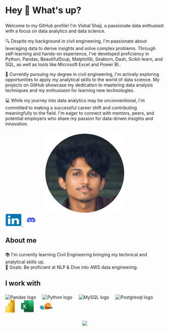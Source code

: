 <h1 align="left">Hey 👋 What's up?</h1>

###

<p align="left"> Welcome to my GitHub profile! I'm Vishal Shaji, a passionate data enthusiast with a focus on data analytics and data science.</p>
<p align="left"> 🔍 Despite my background in civil engineering, I'm passionate about leveraging data to derive insights and solve complex problems. Through self-learning and hands-on experience, I've developed proficiency in Python, Pandas, BeautifulSoup, Matplotlib, Seaborn, Dash, Scikit-learn, and SQL, as well as tools like Microsoft Excel and Power BI..</p>
<p align="left"> 🚀 Currently pursuing my degree in civil engineering, I'm actively exploring opportunities to apply my analytical skills to the world of data science. My projects on GitHub showcase my dedication to mastering data analysis techniques and my enthusiasm for learning new technologies.</p>
<p align="left">💻 While my journey into data analytics may be unconventional, I'm committed to making a successful career shift and contributing meaningfully to the field. I'm eager to connect with mentors, peers, and potential employers who share my passion for data-driven insights and innovation.</p>

###


<div align="center">
  <img height="250" src="https://github.com/VishShaji/Icon/blob/main/pic_circle.png"/>
</div>

<div align="left">
<a href="https://www.linkedin.com/in/vishalshaji">
  <img src="https://github.com/VishShaji/Icon/blob/main/linkedin.svg" width="52" height="40" alt="linkedin logo"/>
</a>
<a href="https://discordapp.com/users/920155547112714240">
  <img src="https://github.com/VishShaji/Icon/blob/main/discord.svg" width="52" height="40" alt="discord logo"/>
</a>

  
###

<h2 align="left">About me</h2>

###

<p align="left">📚 I'm currently learning Civil Engineering bringing my technical and analytical skills up.<br>🎯 Goals: Be proficient at NLP & Dive into AWS data engineering.</p>

###

<h2 align="left">I work with</h2>

###

<div align="left">
  <img src="https://cdn.jsdelivr.net/gh/devicons/devicon/icons/pandas/pandas-original.svg" height="40" alt="Pandas logo"  />
  <img width="12" />
  <img src="https://cdn.jsdelivr.net/gh/devicons/devicon/icons/python/python-original.svg" height="40" alt="Python logo"  />
  <img width="12" />
  <img src="https://cdn.jsdelivr.net/gh/devicons/devicon/icons/mysql/mysql-original.svg" height="40" alt="MySQL logo"  />
  <img width="12" />
  <img src="https://cdn.jsdelivr.net/gh/devicons/devicon/icons/postgresql/postgresql-original.svg" height="40" alt="Postgresql logo"  />
  <img width="12" />
  <img src="https://github.com/VishShaji/Icon/blob/main/power-bi.svg" height="40" alt="Power BI logo"  />
  <img width="12" />
  <img src="https://github.com/VishShaji/Icon/blob/main/excel.svg" height="40" alt="Excel logo"  />
  <img width="12" />
  <img src="https://github.com/VishShaji/Icon/blob/main/scikit-learn.svg" height="40" alt="Scikit-Learn logo"  />
  <img width="12" />
</div>

###
<div align="center">
  <img src="https://profile-counter.glitch.me/VishShaji/count.svg?"  />
</div>
  
